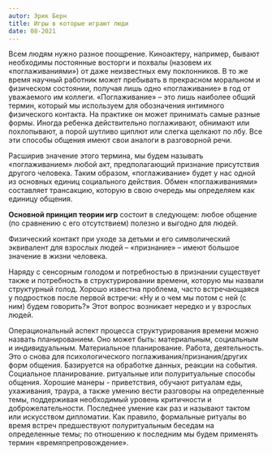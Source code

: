 ```yaml
---
autor: Эрик Берн
title: Игры в которые играют люди
date: 08-2021
---
```

Всем людям нужно разное поощрение. Киноактеру, например, бывают необходимы постоянные восторги и похвалы (назовем их «поглаживаниями») от даже неизвестных ему поклонников. В то же время научный работник может пребывать в прекрасном моральном и физическом состоянии, получая лишь одно «поглаживание» в год от уважаемого им коллеги. «Поглаживание» – это лишь наиболее общий термин, который мы используем для обозначения интимного физического контакта. На практике он может принимать самые разные формы. Иногда ребенка действительно поглаживают, обнимают или похлопывают, а порой шутливо щиплют или слегка щелкают по лбу. Все эти способы общения имеют свои аналоги в разговорной речи.

Расширив значение этого термина, мы будем называть «поглаживанием» любой акт, предполагающий признание присутствия другого человека. Таким образом, «поглаживание» будет у нас одной из основных единиц социального действия. Обмен «поглаживаниями» составляет трансакцию, которую в свою очередь мы определяем как единицу общения.

**Основной принцип теории игр** состоит в следующем: любое общение (по сравнению с его отсутствием) полезно и выгодно для людей.

Физический контакт при уходе за детьми и его символический эквивалент для взрослых людей – «признание» – имеют большое значение в жизни человека.

Наряду с сенсорным голодом и потребностью в признании существует также и потребность в структурировании времени, которую мы назвали структурный голод. Хорошо известна проблема, часто встречающаяся у подростков после первой встречи: «Ну и о чем мы потом с ней (с ним) будем говорить?» Этот вопрос возникает нередко и у взрослых людей.


Операциональный аспект процесса структурирования времени можно назвать планированием. Оно может быть: материальным, социальным и индивидуальным.
	Материальное планирование. Работа, деятельность. Это о
снова для психологического поглаживания/признания/других форм общения. Базируется на обработке данных, реакции на события.
	Социальное планирование. ритуальные или полуритуальные способы общения. Хорошие манеры - приветствия, обучают ритуалам еды, ухаживания, траура, а также умению вести разговоры на определенные темы, поддерживая необходимый уровень критичности и доброжелательности. Последнее умение как раз и называют тактом или искусством дипломатии.
Как правило, формальные ритуалы во время встреч предшествуют полуритуальным беседам на определенные темы; по отношению к последним мы будем применять термин «времяпрепровождение».
